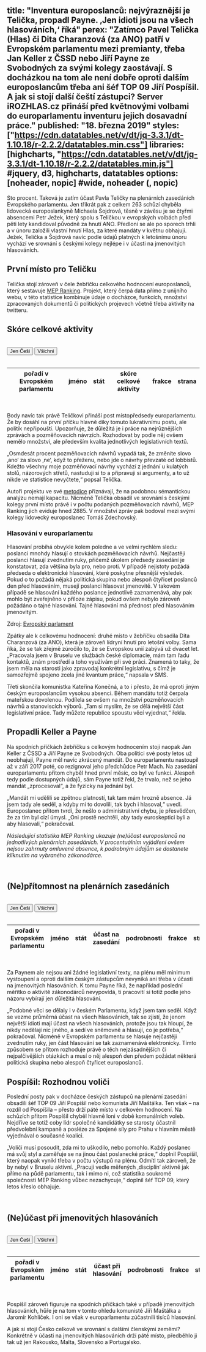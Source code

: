 title: "Inventura europoslanců: nejvýraznější je Telička, propadl Payne. ‚Jen idioti jsou na všech hlasováních,‘ říká"
perex: "Zatímco Pavel Telička (Hlas) či Dita Charanzová (za ANO) patří v Evropském parlamentu mezi premianty, třeba Jan Keller z ČSSD nebo Jiří Payne ze Svobodných za svými kolegy zaostávají. S docházkou na tom ale není dobře oproti dalším europoslancům třeba ani šéf TOP 09 Jiří Pospíšil. A jak si stojí další čeští zástupci? Server iROZHLAS.cz přináší před květnovými volbami do europarlamentu inventuru jejich dosavadní práce."
published: "18. března 2019"
styles: ["https://cdn.datatables.net/v/dt/jq-3.3.1/dt-1.10.18/r-2.2.2/datatables.min.css"]
libraries: [highcharts, "https://cdn.datatables.net/v/dt/jq-3.3.1/dt-1.10.18/r-2.2.2/datatables.min.js"] #jquery, d3, highcharts, datatables
options: [noheader, nopic] #wide, noheader (, nopic)
---

Sto procent. Taková je zatím účast Pavla Teličky na plenárních zasedáních Evropského parlamentu. Jen třikrát pak z celkem 263 schůzí chyběla lidovecká europoslankyně Michaela Šojdrová, těsně v závěsu je se čtyřmi absencemi Petr Ježek, který spolu s Teličkou v evropských volbách před pěti lety kandidoval původně za hnutí ANO. Předloni se ale po sporech trhli a v únoru založili vlastní hnutí Hlas, za které mandáty v květnu obhajují. Ježek, Telička a Šojdrová navíc podle údajů platných k letošnímu únoru vychází ve srovnání s českými kolegy nejlépe i v účasti na jmenovitých hlasováních.

## První místo pro Teličku 

Telička stojí zároveň v čele žebříčku celkového hodnocení europoslanců, který sestavuje [MEP Ranking](http://www.mepranking.eu/). Projekt, který čerpá data přímo z unijního webu, v této statistice kombinuje údaje o docházce, funkcích, množství zpracovaných dokumentů či politických projevech včetně třeba aktivity na twitteru. 

<wide>
<h2>Skóre celkové aktivity</h2>
<br>
<button id="aktivita-cesi" class="vybrany">Jen Češi</button> <button id="aktivita-vsichni">Všichni</button>
<br>
<br>
<table id="aktivita" class="display" style="width:100%">
        <thead>
            <tr>
                <th>pořadí v Evropském parlamentu</th>
                <th>jméno</th>
                <th>stát</th>
                <th>skóre celkové aktivity</th>
                <th>frakce</th>
                <th>strana</th>
            </tr>
        </thead>
</table>
</wide>
<br>

Body navíc tak právě Teličkovi přináší post místopředsedy europarlamentu. Že by dosáhl na první příčku hlavně díky tomuto lukrativnímu postu, ale politik nepřipouští. Upozorňuje, že důležitá je i práce na nejrůznějších zprávách a pozměňovacích návrzích. Rozhodovat by podle něj ovšem nemělo množství, ale především kvalita jednotlivých legislativních textů. 

„Osmdesát procent pozměňovacích návrhů vypadá tak, že změníte slovo ‚ano‘ za slovo ‚ne‘, když to přeženu, nebo jde o návrhy převzaté od lobbistů. Kdežto všechny moje pozměňovací návrhy vychází z jednání u kulatých stolů, názorových střetů, nastuduji si to a připravuji si argumenty, a to už nikde ve statistice nevyčtete,“ popsal Telička. 

Autoři projektu ve své [metodice](http://www.mepsoftware.eu/blog/?p=355) přiznávají, že na podobnou sémantickou analýzu nemají kapacitu. Nicméně Telička obsadil ve srovnání s českými kolegy první místo právě i v počtu podaných pozměňovacích návrhů, MEP Ranking jich eviduje hned 2885. V množství zpráv pak bodoval mezi svými kolegy lidovecký europoslanec Tomáš Zdechovský.  

<div class="b-inline"><div class="b-inline__wrap"><div class="b-inline__content"><div class="text-sm">
<h3>Hlasování v europarlamentu</h3>
<p>Hlasování probíhá obvykle kolem poledne a ve velmi rychlém sledu: poslanci mnohdy hlasují o stovkách pozměňovacích návrhů. Nejčastěji poslanci hlasují zvednutím ruky, přičemž úkolem předsedy zasedání je konstatovat, zda většina byla pro, nebo proti. V případě nejistoty požádá předseda o elektronické hlasování, které poskytne přesnější výsledek. Pokud o to požádá nějaká politická skupina nebo alespoň čtyřicet poslanců den před hlasováním, musejí poslanci hlasovat jmenovitě. V takovém případě se hlasování každého poslance jednotlivě zaznamenává, aby pak mohlo být zveřejněno v příloze zápisu, pokud ovšem nebylo zároveň požádáno o tajné hlasování. Tajné hlasování má přednost před hlasováním jmenovitým.</p><p>Zdroj: <a href="http://www.europarl.europa.eu/about-parliament/cs/organisation-and-rules/how-plenary-works">Evropský parlament</a></p>
</div></div></div></div>

Zpátky ale k celkovému hodnocení: druhé místo v žebříčku obsadila Dita Charanzová (za ANO), která je zároveň lídryní hnutí pro letošní volby. Sama říká, že se tak zřejmě zúročilo to, že se Evropskou unií zabývá už dvacet let. „Pracovala jsem v Bruselu ve službách české diplomacie, mám tam řadu kontaktů, znám prostředí a toho využívám při své práci. Znamená to taky, že jsem měla na starosti jako zpravodaj konkrétní legislativu, s čímž je samozřejmě spojeno zcela jiné kvantum práce,“ napsala v SMS. 

Třetí skončila komunistka Kateřina Konečná, a to i přesto, že má oproti jiným českým europoslancům vysokou absenci. Během mandátu totiž čerpala mateřskou dovolenou. Podílela se ovšem na množství pozměňovacích návrhů a stanoviscích výborů. „Tam si myslím, že se dělá největší část legislativní práce. Tady můžete republice spoustu věcí vyjednat,“ řekla. 

## Propadli Keller a Payne

Na spodních příčkách žebříčku s celkovým hodnocením stojí naopak Jan Keller z ČSSD a Jiří Payne ze Svobodných. Oba politici své posty letos už neobhajují, Payne měl navíc zkrácený mandát. Do europarlamentu nastoupil až v září 2017 poté, co rezignoval jeho předchůdce Petr Mach. Na zasedání europarlamentu přitom chyběl hned první měsíc, co byl ve funkci. Alespoň tedy podle dostupných údajů, sám Payne totiž řekl, že trvalo, než se jeho mandát „zprocesoval“, a že fyzicky na jednání byl. 

„Mandát mi udělili se zpětnou platností, tak tam mám hrozně absence. Já jsem tady ale seděl, a kdyby mi to dovolili, tak bych i hlasoval,“ uvedl. Europoslanec přitom tvrdí, že nešlo o administrativní chybu, je přesvědčen, že za tím byl cizí úmysl. „Oni prostě nechtěli, aby tady euroskeptici byli a aby hlasovali,“ pokračoval. 

_Následující statistika MEP Ranking ukazuje (ne)účast europoslanců na jednotlivých plenárních zasedáních. V procentuálním vyjádření ovšem nejsou zahrnuty omluvené absence, k podrobným údajům se dostanete kliknutím na vybraného zákonodárce._

<br>
<wide>
<h2>(Ne)přítomnost na plenárních zasedáních</h2>
<br>
<button id="absence-cesi" class="vybrany">Jen Češi</button> <button id="absence-vsichni">Všichni</button>
<br>
<br>
<table id="absence" class="display" style="width:100%">
        <thead>
            <tr>
                <th>pořadí v Evropském parlamentu</th>
                <th>jméno</th>
                <th>stát</th>
                <th>účast na zasedání</th>
                <th>podrobnosti</th>
                <th>frakce</th>
                <th>strana</th>
            </tr>
        </thead>
</table>
</wide>
<br>

Za Paynem ale nejsou ani žádné legislativní texty, na plénu měl minimum vystoupení a oproti dalším českým zástupcům nevyniká ani třeba v účasti na jmenovitých hlasováních. K tomu Payne říká, že například poslední měřítko o aktivitě zákonodárců nevypovídá, ti pracovití si totiž podle jeho názoru vybírají jen důležitá hlasování. 

„Podobné věci se dělaly i v českém Parlamentu, když jsem tam seděl. Když se vezme průměrná účast na všech hlasováních, tak se zjistí, že jenom největší idioti mají účast na všech hlasováních, protože jsou tak hloupí, že nikdy nedělají nic jiného, a sedí ve sněmovně a hlasují, co je potřeba,“ pokračoval. Nicméně v Evropském parlamentu se hlasuje nejčastěji zvednutím ruky, jen část hlasování se tak zaznamenává elektronicky. Tímto způsobem se přitom rozhoduje právě o těch nejzásadnějších či nejpalčivějších otázkách a musí o něj alespoň den předem požádat některá politická skupina nebo alespoň čtyřicet europoslanců.

## Pospíšil: Rozhodnou voliči

Poslední posty pak v docházce českých zástupců na plenární zasedání obsadili šéf TOP 09 Jiří Pospíšil nebo komunista Jiří Maštálka. Ten však – na rozdíl od Pospíšila – přesto drží páté místo v celkovém hodnocení. Na schůzích přitom Pospíšil chyběl hlavně loni v době komunálních voleb. Nejdříve se totiž coby lídr společné kandidátky se starosty účastnil předvolební kampaně a posléze za Spojené síly pro Prahu v hlavním městě vyjednával o současné koalici. 

„Voliči musí posoudit, zda mi to uškodilo, nebo pomohlo. Každý poslanec má svůj styl a zaměřuje se na jinou část poslanecké práce,“ doplnil Pospíšil, který naopak vynikl třeba v počtu výstupů na plénu. Odmítl tak zároveň, že by nebyl v Bruselu aktivní. „Pracuji vedle měřených ‚disciplín‘ aktivně jak přímo na půdě parlamentu, tak i mimo ni, což statistika soukromé společnosti MEP Ranking vůbec nezachycuje,“ doplnil šéf TOP 09, který letos křeslo obhajuje.

<br>
<wide>
<h2>(Ne)účast při jmenovitých hlasováních</h2>
<br>
<button id="hlasovani-cesi" class="vybrany">Jen Češi</button> <button id="hlasovani-vsichni">Všichni</button>
<br>
<br>
<table id="hlasovani" class="display" style="width:100%">
        <thead>
            <tr>
                <th>pořadí v Evropském parlamentu</th>
                <th>jméno</th>
                <th>stát</th>
                <th>účast při hlasování</th>
                <th>podrobnosti</th>
                <th>frakce</th>
                <th>strana</th>
            </tr>
        </thead>
</table>
</wide>
<br>

Pospíšil zároveň figuruje na spodních příčkách také v případě jmenovitých hlasováních, hůře je na tom v tomto ohledu komunisté Jiří Maštálka a Jaromír Kohlíček. I oni se však v europarlamentu zúčastnili tisíců hlasování. 

A jak si stojí Česko celkově ve srovnání s dalšími členskými zeměmi? Konkrétně v účasti na jmenovitých hlasováních drží páté místo, předběhlo ji tak už jen Rakousko, Malta, Slovensko a Portugalsko. 

<wide>
<div id="graf1" style="min-width: 310px; height: 400px; margin: 0 auto"></div>
</wide>

Volby do Evropského parlamentu se letos konají 24. a 25. května. Europoslance tak čeká ještě poslední dubnová schůze, minulý týden zároveň proběhlo březnové zasedání. Uvedené údaje jsou platná k letošnímu únoru, konečné statistiky se tak mohou finálně ještě změnit.